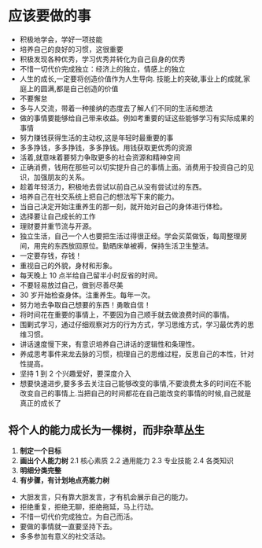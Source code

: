 # 应该要做的事

- 积极地学会，学好一项技能
- 培养自己的良好的习惯，这很重要
- 积极发现各种优秀，学习优秀并转化为自己自身的优秀
- 不惜一切代价完成独立：经济上的独立，情感上的独立
- 人生的成长,一定要将创造价值作为人生导向. 技能上的突破,事业上的成就,家庭上的圆满,都是自己创造的价值
- 不要懈怠
- 多与人交流，带着一种接纳的态度去了解人们不同的生活和想法
- 做的事情要能够给自己带来收益。例如考重要的证这些能够学习有实际成果的事情
- 努力赚钱获得生活的主动权,这是年轻时最重要的事
- 多多挣钱，多多挣钱，多多挣钱。用钱获取更优秀的资源
- 活着,就意味着要努力争取更多的社会资源和精神空间
- 正确消费，钱用在那些可以切实提升自己的事情上面。消费用于投资自己的见识，加强朋友的关系。
- 趁着年轻活力，积极地去尝试以前自己从没有尝试过的东西。
- 培养自己在社交系统上把自己的想法写下来的能力。
- 当自己决定开始注重养生的那一刻，就开始对自己的身体进行体检。
- 选择要让自己成长的工作
- 理财要并重节流与开源。
- 独立生活，自己一个人也要把生活过得很正经。学会买菜做饭，每周整理房间，用完的东西放回原位。勤晒床单被褥，保持生活卫生整洁。
- 一定要存钱，存钱！
- 重视自己的外貌，身材和形象。
- 每天晚上 10 点半给自己留半小时反省的时间。
- 不要轻易放过自己，做到尽善尽美
- 30 岁开始检查身体。注重养生。每年一次。
- 努力地去争取自己想要的东西！勇敢自信！
- 将时间花在重要的事情上，不要因为自己顺手就去做浪费时间的事情。
- 围剿式学习，通过仔细观察对方的行为方式，学习思维方式，学习最优秀的思维习惯。
- 讲话速度慢下来，有意识培养自己讲话的逻辑性和条理性。
- 养成思考事件来龙去脉的习惯，梳理自己的思维过程，反思自己的本性，针对性提高。
- 坚持 1 到 2 个兴趣爱好，要深度介入
- 想要快速进步,要多多去关注自己能够改变的事情,不要浪费太多的时间在不能改变自己的事情上.当把自己的时间都花在自己能改变的事情的时候,自己就是真正的成长了

## 将个人的能力成长为一棵树，而非杂草丛生

1. **制定一个目标**
2. **画出个人能力树**
   2.1 核心素质
   2.2 通用能力
   2.3 专业技能
   2.4 各类知识
3. **明细分类完整**
4. **有步骤，有计划地点亮能力树**

- 大胆发言，只有靠大胆发言，才有机会展示自己的能力。
- 拒绝重复，拒绝无聊，拒绝拖延，马上行动。
- 不惜一切代价完成独立。为自己而活。
- 要做的事情就一直要坚持下去。
- 多多参加有意义的社交活动。
